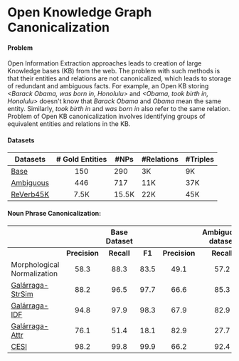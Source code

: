 # Open Knowledge Graph Canonicalization

#### Problem

Open Information Extraction approaches leads to creation of large Knowledge bases (KB) from the web. The problem with such methods is that their entities and relations are not canonicalized, which leads to storage of redundant and ambiguous facts. For example, an Open KB storing *\<Barack Obama, was born in, Honolulu\>* and *\<Obama, took birth in, Honolulu\>* doesn't know that *Barack Obama* and *Obama* mean the same entity. Similarly, *took birth in* and *was born in* also refer to the same relation. Problem of Open KB canonicalization involves identifying groups of equivalent entities and relations in the KB.

#### Datasets 

| Datasets                                 | # Gold Entities | #NPs  | #Relations | #Triples |
| ---------------------------------------- | :-------------: | ----- | ---------- | -------- |
| [Base](https://suchanek.name/work/publications/cikm2014.pdf) |       150       | 290   | 3K         | 9K       |
| [Ambiguous](https://suchanek.name/work/publications/cikm2014.pdf) |       446       | 717   | 11K        | 37K      |
| [ReVerb45K](https://github.com/malllabiisc/cesi) |      7.5K       | 15.5K | 22K        | 45K      |

#### Noun Phrase Canonicalization:

|                                          |               | Base Dataset |        |               | Ambiguous dataset |        |               | ReVerb45k  |        |
| :--------------------------------------- | :-----------: | :----------: | :----: | :-----------: | :---------------: | ------ | :-----------: | :--------: | :----: |
|                                          | **Precision** |  **Recall**  | **F1** | **Precision** |    **Recall**     | **F1** | **Precision** | **Recall** | **F1** |
| Morphological Normalization              |     58.3      |     88.3     |  83.5  |     49.1      |       57.2        | 70.9   |      1.4      |    77.7    |  75.1  |
| [Galárraga-StrSim](https://suchanek.name/work/publications/cikm2014.pdf) |     88.2      |     96.5     |  97.7  |     66.6      |       85.3        | 82.2   |     69.9      |    51.7    |  0.5   |
| [Galárraga-IDF](https://suchanek.name/work/publications/cikm2014.pdf) |     94.8      |     97.9     |  98.3  |     67.9      |       82.9        | 79.3   |     71.6      |    50.8    |  0.5   |
| [Galárraga-Attr](https://suchanek.name/work/publications/cikm2014.pdf) |     76.1      |     51.4     |  18.1  |     82.9      |       27.7        | 8.4    |     75.1      |    20.1    |  0.2   |
| [CESI](https://github.com/malllabiisc/cesi) |     98.2      |     99.8     |  99.9  |     66.2      |       92.4        | 91.9   |     62.7      |    84.4    |  81.9  |

